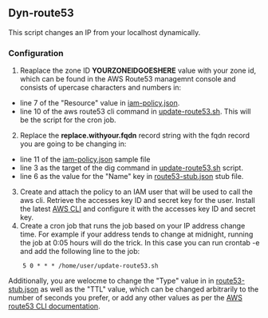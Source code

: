 ## Dyn-route53 

This script changes an IP from your localhost dynamically.

### Configuration

1. Reaplace the zone ID **YOURZONEIDGOESHERE** value with your zone id, which can be found in the AWS Route53 managemnt console and consists of upercase characters and numbers in:
 * line 7 of the "Resource" value in [iam-policy.json](https://github.com/markosluga/Dyn-route53/blob/main/iam-policy.json). 
 * line 10 of the aws route53 cli command in [update-route53.sh](https://github.com/markosluga/change-route53/blob/main/update-route53.sh). This will be the script for the cron job.
2. Replace the **replace.withyour.fqdn** record string with the fqdn record you are going to be changing in:
 * line 11 of the [iam-policy.json](https://github.com/markosluga/Dyn-route53/blob/main/iam-policy.json) sample file
 * line 3 as the target of the dig command in [update-route53.sh](https://github.com/markosluga/change-route53/blob/main/update-route53.sh) script.
 * line 6 as the value for the "Name" key in [route53-stub.json](https://github.com/markosluga/change-route53/blob/main/route53-stub.json) stub file.
3. Create and attach the policy to an IAM user that will be used to call the aws cli. Retrieve the accesses key ID and secret key for the user. Install the latest [AWS CLI](https://docs.aws.amazon.com/cli/latest/userguide/getting-started-install.html) and configure it with the accesses key ID and secret key.
4. Create a cron job that runs the job based on your IP address change time. For example if your address tends to change at midnight, running the job at 0:05 hours will do the trick. In this case you can run crontab -e and add the following line to the job:
```
    5 0 * * * /home/user/update-route53.sh
```
Additionally, you are welocme to change the "Type" value in in [route53-stub.json](https://github.com/markosluga/change-route53/blob/main/route53-stub.json) as well as the "TTL" value, which can be changed arbitrarily to the number of seconds you prefer, or add any other values as per the [AWS route53 CLI documentation](https://awscli.amazonaws.com/v2/documentation/api/latest/reference/route53/change-resource-record-sets.html).
